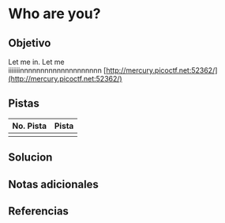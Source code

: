 # Who are you?

## Objetivo
Let me in. Let me iiiiiiinnnnnnnnnnnnnnnnnnnn [http://mercury.picoctf.net:52362/](http://mercury.picoctf.net:52362/)

## Pistas

| No. Pista | Pista |
| --------- | ----- |
|           |       |


## Solucion

## Notas adicionales

## Referencias